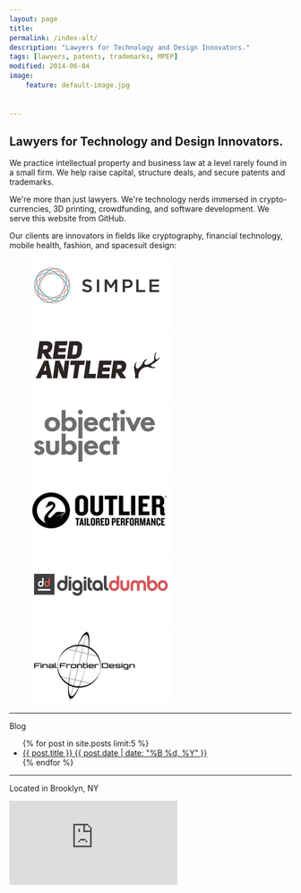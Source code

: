 ```yaml
---
layout: page
title: 
permalink: /index-alt/
description: "Lawyers for Technology and Design Innovators."
tags: [lawyers, patents, trademarks, MPEP]
modified: 2014-06-04
image:
    feature: default-image.jpg


---
```



<h2 class="entry-title">Lawyers for Technology and Design Innovators.</h2>

<p class='big-text'>We practice intellectual property and business law at a level rarely found in a small firm. We help raise capital, structure deals, and secure patents and trademarks.</p>

We're more than just lawyers. We're technology nerds immersed in crypto-currencies, 3D printing, crowdfunding, and software development. We serve this website from GitHub. 

Our clients are innovators in fields like cryptography, financial technology, mobile health, fashion, and spacesuit design:

<figure class="third">
	<a href='http://www.simple.com'><img src="/images/clients/simple-logo.png"></a>
	<a href='http://redantler.com'><img src="/images/clients/red-antler-logo.png"></a>
	<a href='http://objectivesubject.com'><img src="/images/clients/objective-subject-logo.png"></a>
	<a href='http://outlier.cc'><img src="/images/clients/outlier-logo.png"></a>
	<a href='http://digitaldumbo.com'><img src="/images/clients/digital-dumbo-logo.png"></a>
	<a href='http://www.finalfrontierdesign.com/'><img src="/images/clients/final-frontier-logo.png"></a>
</figure>

- - - 

Blog

<ul class="post-list">
{% for post in site.posts limit:5 %} 
  <li><article><a href="{{ site.url }}{{ post.url }}">{{ post.title }} <span class="entry-date"><time datetime="{{ post.date | date_to_xmlschema }}">{{ post.date | date: "%B %d, %Y" }}</time></span></a></article></li>
{% endfor %}
</ul>

- - - 
Located in Brooklyn, NY

<iframe class="google-maps" src="https://www.google.com/maps/embed?pb=!1m18!1m12!1m3!1d3024.6791757542383!2d-73.99045970000006!3d40.70306290000001!2m3!1f0!2f0!3f0!3m2!1i1024!2i768!4f13.1!3m3!1m2!1s0x89c25a313e4fd337%3A0xc024c97fc54f6963!2s45+Main+St!5e0!3m2!1sen!2sus!4v1402924084152"  frameborder="0" style="border:0"></iframe>
